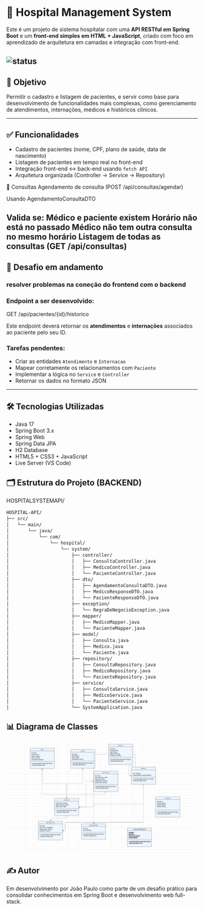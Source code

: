 # 🏥 Hospital Management System

Este é um projeto de sistema hospitalar com uma **API RESTful em Spring Boot** e um **front-end simples em HTML + JavaScript**, criado com foco em aprendizado de arquitetura em camadas e integração com front-end.

![status](https://img.shields.io/badge/status-em%20desenvolvimento-yellow)
---

## 🎯 Objetivo

Permitir o cadastro e listagem de pacientes, e servir como base para desenvolvimento de funcionalidades mais complexas, como gerenciamento de atendimentos, internações, médicos e históricos clínicos.

---

## ✅ Funcionalidades

- Cadastro de pacientes (nome, CPF, plano de saúde, data de nascimento)
- Listagem de pacientes em tempo real no front-end
- Integração front-end ↔️ back-end usando `fetch API`
- Arquitetura organizada (Controller → Service → Repository)

📅 Consultas
Agendamento de consulta (POST /api/consultas/agendar)

Usando AgendamentoConsultaDTO

Valida se:
  Médico e paciente existem
  Horário não está no passado
  Médico não tem outra consulta no mesmo horário
  Listagem de todas as consultas (GET /api/consultas)
---

## 🚧 Desafio em andamento

### resolver problemas na coneção do frontend com o backend
### Endpoint a ser desenvolvido:

GET /api/pacientes/{id}/historico

Este endpoint deverá retornar os **atendimentos** e **internações** associados ao paciente pelo seu ID.

### Tarefas pendentes:

- Criar as entidades `Atendimento` e `Internacao`
- Mapear corretamente os relacionamentos com `Paciente`
- Implementar a lógica no `Service` e `Controller`
- Retornar os dados no formato JSON

---

## 🛠️ Tecnologias Utilizadas

- Java 17
- Spring Boot 3.x
- Spring Web
- Spring Data JPA
- H2 Database
- HTML5 + CSS3 + JavaScript
- Live Server (VS Code)

## 🗂️ Estrutura do Projeto (BACKEND)

 HOSPITALSYSTEMAPI/
```
HOSPITAL-API/
├── src/
│   └── main/
│       └── java/
│           └── com/
│               └── hospital/
│                   └── system/
│                       ├── controller/
│                       │   ├── ConsultaController.java
│                       │   ├── MedicoController.java
│                       │   └── PacienteController.java
│                       ├── dto/
│                       │   ├── AgendamentoConsultaDTO.java
│                       │   ├── MedicoResponseDTO.java
│                       │   └── PacienteResponseDTO.java
│                       ├── exception/
│                       │   └── RegraDeNegocioException.java
│                       ├── mapper/
│                       │   ├── MedicoMapper.java
│                       │   └── PacienteMapper.java
│                       ├── model/
│                       │   ├── Consulta.java
│                       │   ├── Medico.java
│                       │   └── Paciente.java
│                       ├── repository/
│                       │   ├── ConsultaRepository.java
│                       │   ├── MedicoRepository.java
│                       │   └── PacienteRepository.java
│                       ├── service/
│                       │   ├── ConsultaService.java
│                       │   ├── MedicoService.java
│                       │   └── PacienteService.java
│                       └── SystemApplication.java

```

## 📊 Diagrama de Classes
![Diagrama de Classes](docs/diagrama-classes.PNG)


## ✍️ Autor
Em desenvolvimento por João Paulo como parte de um desafio prático para consolidar conhecimentos em Spring Boot e desenvolvimento web full-stack.

